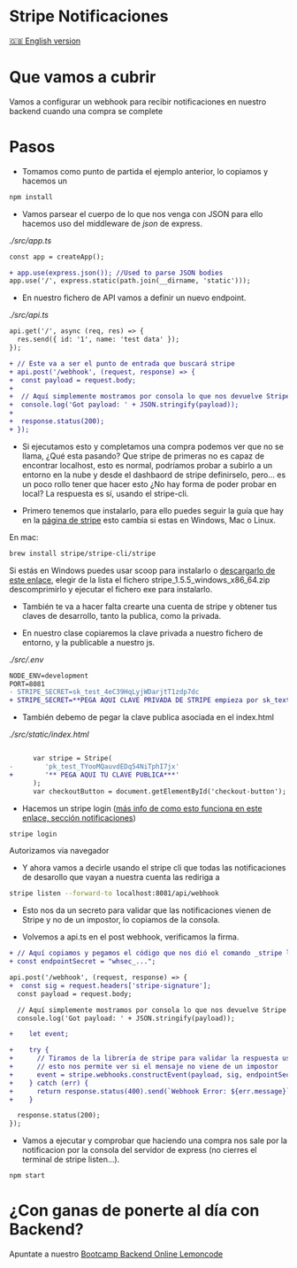 # Stripe Notificaciones

[🇬🇧 English version](./README.md)

# Que vamos a cubrir

Vamos a configurar un webhook para recibir notificaciones en nuestro backend cuando
una compra se complete

# Pasos

- Tomamos como punto de partida el ejemplo anterior, lo copiamos y hacemos un

```bash
npm install
```

- Vamos parsear el cuerpo de lo que nos venga con JSON para ello hacemos
  uso del middleware de _json_ de express.

_./src/app.ts_

```diff
const app = createApp();

+ app.use(express.json()); //Used to parse JSON bodies
app.use('/', express.static(path.join(__dirname, 'static')));

```

- En nuestro fichero de API vamos a definir un nuevo endpoint.

_./src/api.ts_

```diff
api.get('/', async (req, res) => {
  res.send({ id: '1', name: 'test data' });
});

+ // Este va a ser el punto de entrada que buscará stripe
+ api.post('/webhook', (request, response) => {
+  const payload = request.body;
+
+  // Aquí simplemente mostramos por consola lo que nos devuelve Stripe
+  console.log('Got payload: ' + JSON.stringify(payload));
+
+  response.status(200);
+ });
```

- Si ejecutamos esto y completamos una compra podemos ver que no se llama,
  ¿Qué esta pasando? Que stripe de primeras no es capaz de encontrar localhost,
  esto es normal, podríamos probar a subirlo a un entorno en la nube y desde el
  dashbaord de stripe definirselo, pero... es un poco rollo tener que hacer esto
  ¿No hay forma de poder probar en local? La respuesta es sí, usando el
  stripe-cli.

- Primero tenemos que instalarlo, para ello puedes seguir la guía que
  hay en la [página de stripe](https://stripe.com/docs/stripe-cli) esto cambia
  si estas en Windows, Mac o Linux.

En mac:

```bash
brew install stripe/stripe-cli/stripe
```

Si estás en Windows puedes usar scoop para instalarlo o [descargarlo de este enlace](https://github.com/stripe/stripe-cli/releases/tag/v1.5.6), elegir de la lista el fichero stripe_1.5.5_windows_x86_64.zip descomprimirlo y ejecutar el fichero exe para instalarlo.

- También te va a hacer falta crearte una cuenta de stripe y obtener tus claves de desarrollo,
  tanto la publica, como la privada.

- En nuestro clase copiaremos la clave privada a nuestro fichero de entorno, y la publicable a nuestro
  js.

_./src/.env_

```diff
NODE_ENV=development
PORT=8081
- STRIPE_SECRET=sk_test_4eC39HqLyjWDarjtT1zdp7dc
+ STRIPE_SECRET=**PEGA AQUI CLAVE PRIVADA DE STRIPE empieza por sk_text**
```

- También debemo de pegar la clave publica asociada en el index.html

_./src/static/index.html_

```diff

      var stripe = Stripe(
-        'pk_test_TYooMQauvdEDq54NiTphI7jx'
+        '** PEGA AQUI TU CLAVE PUBLICA***'
      );
      var checkoutButton = document.getElementById('checkout-button');
```

- Hacemos un stripe login ([más info de como esto funciona en este enlace, sección notificaciones](https://lemoncode.net/lemoncode-blog/2021/1/13/pasarelas-de-pago-ii-stripe))

```bash
stripe login
```

Autorizamos via navegador

- Y ahora vamos a decirle usando el stripe cli que todas las notificaciones de desarollo
  que vayan a nuestra cuenta las rediriga a

```bash
stripe listen --forward-to localhost:8081/api/webhook
```

- Esto nos da un secreto para validar que las notificaciones vienen de Stripe y no de un impostor,
  lo copiamos de la consola.

- Volvemos a api.ts en el post webhook, verificamos la firma.

```diff
+ // Aquí copiamos y pegamos el código que nos dió el comando _stripe listen --forward_ (el que empieza + por whsec_)
+ const endpointSecret = "whsec_...";

api.post('/webhook', (request, response) => {
+  const sig = request.headers['stripe-signature'];
  const payload = request.body;

  // Aquí simplemente mostramos por consola lo que nos devuelve Stripe
  console.log('Got payload: ' + JSON.stringify(payload));

+    let event;

+    try {
+      // Tiramos de la librería de stripe para validar la respuesta usando el endPointSecret
+      // esto nos permite ver si el mensaje no viene de un impostor
+      event = stripe.webhooks.constructEvent(payload, sig, endpointSecret);
+    } catch (err) {
+      return response.status(400).send(`Webhook Error: ${err.message}`);
+    }

  response.status(200);
});
```

- Vamos a ejecutar y comprobar que haciendo una compra nos sale por la notificacion por la consola
  del servidor de express (no cierres el terminal de stripe listen...).

```
npm start
```

# ¿Con ganas de ponerte al día con Backend?

Apuntate a nuestro [Bootcamp Backend Online Lemoncode](https://lemoncode.net/bootcamp-backend#bootcamp-backend/banner)
